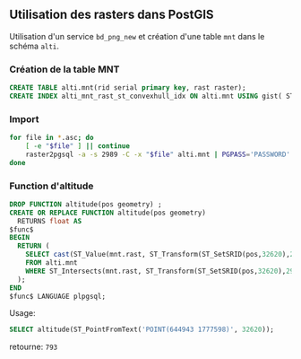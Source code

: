 ## Utilisation des rasters dans PostGIS

Utilisation d'un service `bd_png_new` et création d'une table `mnt` dans le schéma `alti`.

### Création de la table MNT
```sql
CREATE TABLE alti.mnt(rid serial primary key, rast raster);
CREATE INDEX alti_mnt_rast_st_convexhull_idx ON alti.mnt USING gist( ST_ConvexHull(rast) );
```

### Import

```bash
for file in *.asc; do
	[ -e "$file" ] || continue
	raster2pgsql -a -s 2989 -C -x "$file" alti.mnt | PGPASS='PASSWORD' psql "service=bd_png_new"
done
```

### Function d'altitude

```sql
DROP FUNCTION altitude(pos geometry) ;
CREATE OR REPLACE FUNCTION altitude(pos geometry) 
  RETURNS float AS
$func$
BEGIN
  RETURN (
    SELECT cast(ST_Value(mnt.rast, ST_Transform(ST_SetSRID(pos,32620),2989)) as integer)
	FROM alti.mnt
	WHERE ST_Intersects(mnt.rast, ST_Transform(ST_SetSRID(pos,32620),2989))
  );
END
$func$ LANGUAGE plpgsql;
```

Usage:
```sql
SELECT altitude(ST_PointFromText('POINT(644943 1777598)', 32620));
```
retourne: `793`